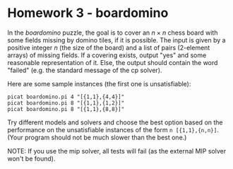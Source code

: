 # Homework 3 - boardomino

In the _boardomino_ puzzle, the goal is to cover an $n\times n$ chess board with some fields missing by domino tiles, if it is possible. The input is given by a positive integer $n$ (the size of the board) and a list of pairs (2-element arrays) of missing fields. If a covering exists, output "yes" and some reasonable representation of it. Else, the output should contain the word "failed" (e.g. the standard message of the cp solver).

Here are some sample instances (the first one is unsatisfiable):

```
picat boardomino.pi 4 "[{1,1},{4,4}]"
picat boardomino.pi 8 "[{1,1},{1,2}]"
picat boardomino.pi 8 "[{1,1},{8,8}]"
```
Try different models and solvers and choose the best option based on the performance on the unsatisfiable instances of the form `n [{1,1},{n,n}]`. (Your program should not be much slower than the best one.)

NOTE: If you use the mip solver, all tests will fail (as the external MIP solver won't be found).